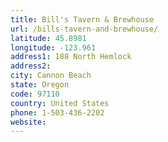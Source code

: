 ```yaml
---
title: Bill's Tavern & Brewhouse
url: /bills-tavern-and-brewhouse/
latitude: 45.8981
longitude: -123.961
address1: 188 North Hemlock
address2: 
city: Cannon Beach
state: Oregon
code: 97110
country: United States
phone: 1-503-436-2202
website: 
---
```



